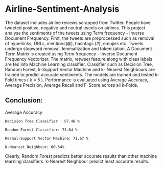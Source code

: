 # Airline-Sentiment-Analysis
The dataset includes airline reviews scrapped from Twitter. People have tweeted positive, negative and neutral tweets on airlines. 
This project analyse the sentiments of the tweets using Term frequency - Inverse Document Frequency.
First, the tweets are preprocessed such as removal of hyperlinks, URLs, mentions(@), hashtags (#), emojies etc. Tweets undergo stopword removal, 
lemmatization and tokenization. A Document Term Matrix is created using Term frequency - Inverse Document Frequency Vectorizer.
The matrix, retweet feature along with class labels are fed into Machine Learning classifier. Classifier such as Decision Tree, Random Forest, k-Support Vector Machine and
k- Nearest Neighbours are trained to predict accurate sentiments. The models are trained and tested k-Fold times ( k = 5 ).
Performance is evaluated using Average Accuracy, Average Precision, Average Recall and F-Score across all k-Folds. 

## Conclusion:

Average Accuracy:

    Decision Tree Claasifier : 67.46 % 

    Random Forest Classifier: 73.04 %

    Kernal-Support Vector Machine: 71.67 %

    K-Nearest Neighbour: 60.54%

Clearly, Random Forest predicts better accurate results than other machine learning classifiers. k-Nearest Neighbour predict least accurate results. 




